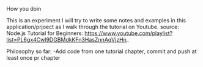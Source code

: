 How you doin

This is an experiment
I will try to write some notes and examples in this application/prjoect as I walk through the tutorial on Youtube.
source: Node.js Tutorial for Beginners: https://www.youtube.com/playlist?list=PL6gx4Cwl9DGBMdkKFn3HasZnnAqVjzHn_


Philosophy so far:
-Add code from one tutorial chapter, commit and push at least once pr chapter
